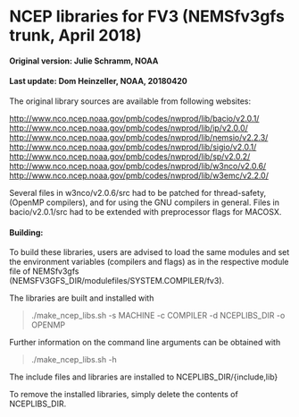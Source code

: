 # NCEP libraries for FV3 (NEMSfv3gfs trunk, April 2018)

#### Original version: Julie Schramm, NOAA
#### Last update: Dom Heinzeller, NOAA, 20180420

The original library sources are available from following websites:

http://www.nco.ncep.noaa.gov/pmb/codes/nwprod/lib/bacio/v2.0.1/
http://www.nco.ncep.noaa.gov/pmb/codes/nwprod/lib/ip/v2.0.0/
http://www.nco.ncep.noaa.gov/pmb/codes/nwprod/lib/nemsio/v2.2.3/
http://www.nco.ncep.noaa.gov/pmb/codes/nwprod/lib/sigio/v2.0.1/
http://www.nco.ncep.noaa.gov/pmb/codes/nwprod/lib/sp/v2.0.2/
http://www.nco.ncep.noaa.gov/pmb/codes/nwprod/lib/w3nco/v2.0.6/
http://www.nco.ncep.noaa.gov/pmb/codes/nwprod/lib/w3emc/v2.2.0/

Several files in w3nco/v2.0.6/src had to be patched for thread-safety,
(OpenMP compilers), and for using the GNU compilers in general. Files in
bacio/v2.0.1/src had to be extended with preprocessor flags for MACOSX.

#### Building:

To build these libraries, users are advised to load the same modules and
set the environment variables (compilers and flags) as in the respective
module file of NEMSfv3gfs (NEMSFV3GFS_DIR/modulefiles/SYSTEM.COMPILER/fv3).

The libraries are built and installed with

> ./make_ncep_libs.sh -s MACHINE -c COMPILER -d NCEPLIBS_DIR -o OPENMP

Further information on the command line arguments can be obtained with

> ./make_ncep_libs.sh -h

The include files and libraries are installed to NCEPLIBS_DIR/{include,lib}

To remove the installed libraries, simply delete the contents of NCEPLIBS_DIR.